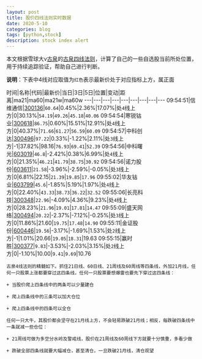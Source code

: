 ```yaml
---
layout: post
title: 股价四线法则实时数据
date: 2020-5-10
categories: blog
tags: [python,stock]
description: stock index alert
---
```



本文根据雪球大v[古泉](https://xueqiu.com/u/7148646888)的[古泉四线法则](https://xueqiu.com/7148646888/130498192)，计算了自己的一些自选股当前所处位置，用于持续追踪验证，帮助自己进行判断。

**说明**：下表中4线对应取值为`红色`表示最新价处于对应指标上方，属正面

时间|名称|代码|最新价|当日|3日|5日|位置|变动|距离|ma21|ma60|ma21w|ma60w
---|---|---|---|---|---|---|---|---
09:54:51|信维通信|[300136](https://xueqiu.com/S/SZ300136)|`60.64`|0.45%|2.36%|17.07%|处`4`线上方|0|30.13%|`54.19`|`49.26`|`45.18`|`40.06`
09:54:54|寒锐钴业|[300618](https://xueqiu.com/S/SZ300618)|`86.75`|0.60%|15.51%|12.91%|处`4`线上方|0|40.37%|`71.66`|`61.27`|`56.59`|`60.09`
09:54:57|中科创达|[300496](https://xueqiu.com/S/SZ300496)|`97.22`|0.33%|-1.22%|2.11%|处`3`线上方|-1|37.82%|98.16|`76.93`|`69.41`|`52.39`
09:54:56|中科曙光|[603019](https://xueqiu.com/S/SH603019)|`46.8`|-2.42%|0.38%|6.99%|处`4`线上方|0|21.35%|`46.21`|`41.79`|`38.75`|`30.92`
09:54:56|诺力股份|[603611](https://xueqiu.com/S/SH603611)|`21.58`|-3.96%|-2.59%|-0.05%|处`3`线上方|0|6.81%|22.15|`21.39`|`19.85`|`17.96`
09:55:02|华友钴业|[603799](https://xueqiu.com/S/SH603799)|`45.6`|-1.85%|5.19%|1.97%|处`4`线上方|0|22.40%|`43.33`|`38.73`|`36.22`|`32.52`
09:55:06|长亮科技|[300348](https://xueqiu.com/S/SZ300348)|`22.96`|-4.09%|4.36%|9.23%|处`4`线上方|0|28.23%|`21.96`|`19.01`|`17.81`|`14.47`
09:55:09|盛天网络|[300494](https://xueqiu.com/S/SZ300494)|`20.22`|-2.37%|-7.12%|-0.25%|处`3`线上方|0|11.86%|21.60|`19.75`|`17.48`|`14.90`
09:55:11|金证股份|[600446](https://xueqiu.com/S/SH600446)|`19.56`|-3.17%|-1.69%|1.53%|处`2`线上方|-1|1.01%|20.66|`19.05`|`18.31`|19.63
09:55:15|赢时胜|[300377](https://xueqiu.com/S/SZ300377)|`9.83`|-3.53%|-2.03%|3.15%|处`2`线上方|0|-1.10%|10.00|`9.41`|`9.69`|10.76

```
古泉4线法则的精髓如下。抓住21日线、60日线、21周线及60周线等四条线，外加21月线，任何一只股票上涨都要穿过这四条线，任何一只股票要想爆雷也要先下穿过这四条线：

+ 当股价爬上四条线中的两条可以少量建仓

+ 爬上四条线中的三条可以加大仓位

+ 爬上四条线中的四条可以全仓

任何一只大牛，其股价都会坚守在21月线上方，不会轻易跌破21月线；相反，每跌破四条线中一条就减一些仓位：

+ 21周线可做为多空分水岭及警戒线，股价在21周线及60周线下方就要十分慎重，多看少做

+ 跌破全部四条线就要大幅减仓，甚至清仓，一旦跌破21月线，清仓观望
```